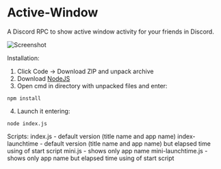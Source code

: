 # Active-Window
A Discord RPC to show active window activity for your friends in Discord.

![Screenshot](../Discord_DdggFqxiQ6.png)

Installation:
1. Click Code -> Download ZIP and unpack archive
2. Download [NodeJS](https://nodejs.org/en)
3. Open cmd in directory with unpacked files and enter:
```
npm install
```
4. Launch it entering:
```
node index.js
```

Scripts:
index.js - default version (title name and app name)
index-launchtime - default version (title name and app name) but elapsed time using of start script
mini.js - shows only app name
mini-launchtime.js - shows only app name but elapsed time using of start script
